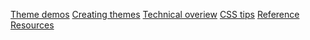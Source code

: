 [Theme demos](docs/theme-demos.html) [Creating themes](docs/themes-creating.html) [Technical overiew](docs/technical-overview.html) [CSS tips](docs/css-tips.html) [Reference](docs/reference.html) [Resources](docs/resources.html)
